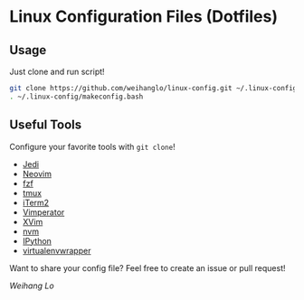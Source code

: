 Linux Configuration Files (Dotfiles)
====================================

Usage
-----
Just clone and run script!

```bash
git clone https://github.com/weihanglo/linux-config.git ~/.linux-config
. ~/.linux-config/makeconfig.bash
```

Useful Tools
------------

Configure your favorite tools with `git clone`!

- [Jedi](http://jedi.jedidjah.ch)
- [Neovim](https://neovim.io)
- [fzf](https://github.com/junegunn/fzf)
- [tmux](https://tmux.github.io)
- [iTerm2](https://www.iterm2.com)
- [Vimperator](http://www.vimperator.org)
- [XVim](http://xvim.org)
- [nvm](https://github.com/creationix/nvm)
- [IPython](https://ipython.org)
- [virtualenvwrapper](http://virtualenvwrapper.readthedocs.org)

Want to share your config file? 
Feel free to create an issue or pull request!

*Weihang Lo*
